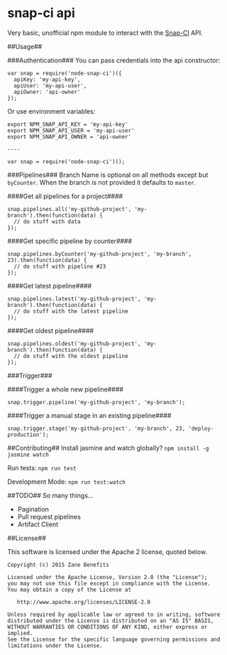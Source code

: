 snap-ci api
===========

Very basic, unofficial npm module to interact with the [Snap-CI](https://snap-ci.com) API.

##Usage##

###Authentication###
You can pass credentials into the api constructor:
```
var snap = require('node-snap-ci')({
  apiKey: 'my-api-key',
  apiUser: 'my-api-user',
  apiOwner: 'api-owner'
});
```

Or use environment variables:
```
export NPM_SNAP_API_KEY = 'my-api-key'
export NPM_SNAP_API_USER = 'my-api-user'
export NPM_SNAP_API_OWNER = 'api-owner'

----

var snap = require('node-snap-ci')();
```

###Pipelines###
Branch Name is optional on all methods except but `byCounter`. When the branch is not provided it defaults to `master`.

####Get all pipelines for a project####

```
snap.pipelines.all('my-github-project', 'my-branch').then(function(data) {
  // do stuff with data
});
```

####Get specific pipeline by counter####

```
snap.pipelines.byCounter('my-github-project', 'my-branch', 23).then(function(data) {
  // do stuff with pipeline #23
});
```

####Get latest pipeline####

```
snap.pipelines.latest('my-github-project', 'my-branch').then(function(data) {
  // do stuff with the latest pipeline
});
```

####Get oldest pipeline####

```
snap.pipelines.oldest('my-github-project', 'my-branch').then(function(data) {
  // do stuff with the oldest pipeline
});
```

###Trigger###

####Trigger a whole new pipeline####

```
snap.trigger.pipeline('my-github-project', 'my-branch');
```

####Trigger a manual stage in an existing pipeline####

```
snap.trigger.stage('my-github-project', 'my-branch', 23, 'deploy-production');
```


##Contributing##
Install jasmine and watch globally? `npm install -g jasmine watch`

Run tests: `npm run test`

Development Mode: `npm run test:watch`

##TODO##
So many things...
* Pagination
* Pull request pipelines
* Artifact Client

##License##

This software is licensed under the Apache 2 license, quoted below.

    Copyright (c) 2015 Zane Benefits

    Licensed under the Apache License, Version 2.0 (the "License");
    you may not use this file except in compliance with the License.
    You may obtain a copy of the License at

       http://www.apache.org/licenses/LICENSE-2.0

    Unless required by applicable law or agreed to in writing, software
    distributed under the License is distributed on an "AS IS" BASIS,
    WITHOUT WARRANTIES OR CONDITIONS OF ANY KIND, either express or implied.
    See the License for the specific language governing permissions and
    limitations under the License.

